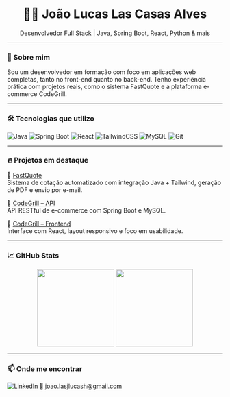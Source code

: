 <h1 align="center">👨‍💻 João Lucas Las Casas Alves</h1>
<p align="center">Desenvolvedor Full Stack | Java, Spring Boot, React, Python & mais</p>

---

### 👋 Sobre mim
Sou um desenvolvedor em formação com foco em aplicações web completas, tanto no front-end quanto no back-end. Tenho experiência prática com projetos reais, como o sistema FastQuote e a plataforma e-commerce CodeGrill.

---

### 🛠️ Tecnologias que utilizo

![Java](https://img.shields.io/badge/Java-ED8B00?style=for-the-badge&logo=java&logoColor=white)
![Spring Boot](https://img.shields.io/badge/Spring_Boot-6DB33F?style=for-the-badge&logo=spring-boot&logoColor=white)
![React](https://img.shields.io/badge/React-20232A?style=for-the-badge&logo=react&logoColor=61DAFB)
![TailwindCSS](https://img.shields.io/badge/Tailwind_CSS-38B2AC?style=for-the-badge&logo=tailwind-css&logoColor=white)
![MySQL](https://img.shields.io/badge/MySQL-005C84?style=for-the-badge&logo=mysql&logoColor=white)
![Git](https://img.shields.io/badge/Git-F05032?style=for-the-badge&logo=git&logoColor=white)

---

### 🔥 Projetos em destaque

📌 [FastQuote](https://github.com/Joao-Lucas-Las-Casas/FastQuote)  
Sistema de cotação automatizado com integração Java + Tailwind, geração de PDF e envio por e-mail.

📌 [CodeGrill – API](https://github.com/Joao-Lucas-Las-Casas/hamburguer-api)  
API RESTful de e-commerce com Spring Boot e MySQL.

📌 [CodeGrill – Frontend](https://github.com/Joao-Lucas-Las-Casas/codegrill-frontend)  
Interface com React, layout responsivo e foco em usabilidade.

---

### 📈 GitHub Stats

<div align="center">
  <img height="180em" src="https://github-readme-stats.vercel.app/api?username=Joao-Lucas-Las-Casas&show_icons=true&theme=github_dark&hide_border=true"/>
  <img height="180em" src="https://github-readme-stats.vercel.app/api/top-langs/?username=Joao-Lucas-Las-Casas&layout=compact&theme=github_dark&hide_border=true"/>
</div>

---

### 📫 Onde me encontrar

[![LinkedIn](https://img.shields.io/badge/LinkedIn-joaolucasdev-blue?style=flat&logo=linkedin)](https://www.linkedin.com/in/joaolucas-dev)
📧 joao.lasjlucash@gmail.com
